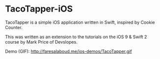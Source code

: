 # TacoTapper-iOS

TacoTapper is a simple iOS application written in Swift, inspired by Cookie Counter. 

This was written as an extension to the tutorials on the iOS 9 & Swift 2 course by Mark Price of Devslopes.

Demo (GIF): http://faresalaboud.me/ios-demos/TacoTapper.gif
